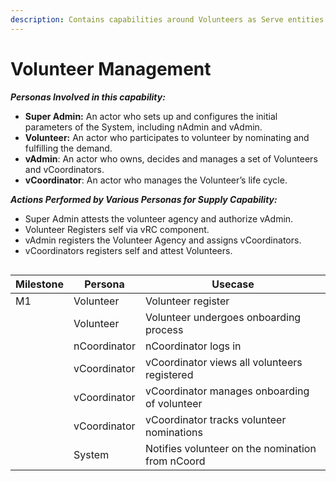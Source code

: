 ```yaml
---
description: Contains capabilities around Volunteers as Serve entities to be managed
---
```


# Volunteer Management

_**Personas Involved in this capability:**_

* **Super Admin:** An actor who sets up and configures the initial parameters of the System, including nAdmin and vAdmin.&#x20;
* **Volunteer:** An actor who participates to volunteer by nominating and fulfilling the demand.&#x20;
* **vAdmin**: An actor who owns, decides and manages a set of Volunteers and vCoordinators.&#x20;
* **vCoordinator**: An actor who manages the Volunteer’s life cycle.&#x20;

_**Actions Performed by Various Personas for Supply Capability:**_

* Super Admin attests the volunteer agency and authorize vAdmin.&#x20;
* Volunteer Registers self via vRC component.&#x20;
* vAdmin registers the Volunteer Agency and assigns vCoordinators.&#x20;
* vCoordinators registers self and attest Volunteers.&#x20;

<figure><img src="https://lh4.googleusercontent.com/lv3OI0dzyCaq8u5fgpmNul0DnCH0wvh2SFb9DYKFz-S4SlwLP9gY8QRv5YvVVN3YbbcDZSCxTpw-SPhDxt0ZkS2BtmZ0uS3e_nOjuyn44Q-L9yZgTt0emMzZVzr4AkiKsJKrSyjLLGM5UwJp7UarWpDLyq8ImlrWsDanlZrunoakVHms9b3jD0nu" alt=""><figcaption></figcaption></figure>



| Milestone  | Persona      | Usecase                                          |
| ---------- | ------------ | ------------------------------------------------ |
| M1         | Volunteer    | Volunteer register                               |
|            | Volunteer    | Volunteer undergoes onboarding process           |
|            | nCoordinator | nCoordinator logs in                             |
|            | vCoordinator | vCoordinator views all volunteers registered     |
|            | vCoordinator | vCoordinator manages onboarding of volunteer     |
|            | vCoordinator | vCoordinator tracks volunteer nominations        |
|            | System       | Notifies volunteer on the nomination from nCoord |
